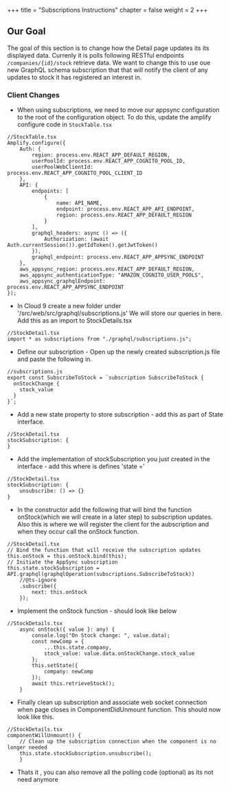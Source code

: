 +++
title = "Subscriptions Instructions"
chapter = false
weight = 2
+++

## Our Goal

The goal of this section is to change how the Detail page updates its its displayed data. Currenly it is polls following RESTful endpoints `/companies/{id}/stock` retrieve data. We want to change this to use oue new GraphQL schema subscription that that will notify the client of any updates to stock it has registered an interest in.

### Client Changes

-   When using subscriptions, we need to move our appsync configuration to the root of the configuration object.  To do this, update the amplify configure code in `StockTable.tsx`

```tsx
//StockTable.tsx
Amplify.configure({
    Auth: {
        region: process.env.REACT_APP_DEFAULT_REGION,
        userPoolId: process.env.REACT_APP_COGNITO_POOL_ID,
        userPoolWebClientId: process.env.REACT_APP_COGNITO_POOL_CLIENT_ID
    },
    API: {
        endpoints: [
            {
                name: API_NAME,
                endpoint: process.env.REACT_APP_API_ENDPOINT,
                region: process.env.REACT_APP_DEFAULT_REGION
            }
        ],
        graphql_headers: async () => ({
            Authorization: (await Auth.currentSession()).getIdToken().getJwtToken()
        }),
        graphql_endpoint: process.env.REACT_APP_APPSYNC_ENDPOINT
    },
    aws_appsync_region: process.env.REACT_APP_DEFAULT_REGION,
    aws_appsync_authenticationType: "AMAZON_COGNITO_USER_POOLS",
    aws_appsync_graphqlEndpoint: process.env.REACT_APP_APPSYNC_ENDPOINT
});
```

-   In Cloud 9 create a new folder under '/src/web/src/graphql/subscriptions.js' We will store our queries in here. Add this as an import to StockDetails.tsx

```tsx
//StockDetail.tsx
import * as subscriptions from "./graphql/subscriptions.js";
```

-   Define our subscription - Open up the newly created subscription.js file and paste the following in.

```tsx
//subscriptions.js
export const SubscribeToStock = `subscription SubscribeToStock {
  onStockChange {
    stock_value
  }
}`;
```

-   Add a new state property to store subscription - add this as part of State interface.

```tsx
//StockDetail.tsx
stockSubscription: {
}
```

-   Add the implementation of stockSubscription you just created in the interface - add this where is defines 'state ='

```tsx
//StockDetail.tsx
stockSubscription: {
    unsubscribe: () => {}
}
```

-   In the constructor add the following that will bind the function onStock(which we will create in a later step) to subscription updates.
    Also this is where we will register the client for the aubscription and when they occur call the onStock function.

```tsx
//StockDetail.tsx
// Bind the function that will receive the subscription updates
this.onStock = this.onStock.bind(this);
// Initiate the AppSync subscription
this.state.stockSubscription = API.graphql(graphqlOperation(subscriptions.SubscribeToStock))
    //@ts-ignore
    .subscribe({
        next: this.onStock
    });
```

-   Implement the onStock function - should look like below

```tsx
//StockDetails.tsx
    async onStock({ value }: any) {
        console.log("On Stock change: ", value.data);
        const newComp = {
            ...this.state.company,
            stock_value: value.data.onStockChange.stock_value
        };
        this.setState({
            company: newComp
        });
        await this.retrieveStock();
    }
```

-   Finally clean up subscription and associate web socket connection when page closes in ComponentDidUnmount function. This should now look like this.

```tsx
//StockDetails.tsx
componentWillUnmount() {
    // Clean up the subscription connection when the component is no longer needed
    this.state.stockSubscription.unsubscribe();
    }
```

-   Thats it , you can also remove all the polling code (optional) as its not need anymore
